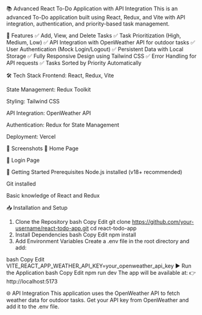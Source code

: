 📚 Advanced React To-Do Application with API Integration
This is an advanced To-Do application built using React, Redux, and Vite with API integration, authentication, and priority-based task management.

🎯 Features
✅ Add, View, and Delete Tasks
✅ Task Prioritization (High, Medium, Low)
✅ API Integration with OpenWeather API for outdoor tasks
✅ User Authentication (Mock Login/Logout)
✅ Persistent Data with Local Storage
✅ Fully Responsive Design using Tailwind CSS
✅ Error Handling for API requests
✅ Tasks Sorted by Priority Automatically

🛠️ Tech Stack
Frontend: React, Redux, Vite

State Management: Redux Toolkit

Styling: Tailwind CSS

API Integration: OpenWeather API

Authentication: Redux for State Management

Deployment: Vercel

📸 Screenshots
🎨 Home Page

🔐 Login Page

🚀 Getting Started
Prerequisites
Node.js installed (v18+ recommended)

Git installed

Basic knowledge of React and Redux

📥 Installation and Setup
1. Clone the Repository
bash
Copy
Edit
git clone https://github.com/your-username/react-todo-app.git
cd react-todo-app
2. Install Dependencies
bash
Copy
Edit
npm install
3. Add Environment Variables
Create a .env file in the root directory and add:

bash
Copy
Edit
VITE_REACT_APP_WEATHER_API_KEY=your_openweather_api_key
▶️ Run the Application
bash
Copy
Edit
npm run dev
The app will be available at:
👉 http://localhost:5173

🌐 API Integration
This application uses the OpenWeather API to fetch weather data for outdoor tasks.
Get your API key from OpenWeather and add it to the .env file.
